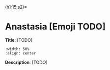 (h1:15:s2)=
# Anastasia [Emoji TODO]

**Title**: [TODO]

```{image} ../../assets/fig/15/temp.png
:width: 50%
:align: center
```

**Description**: [TODO]
